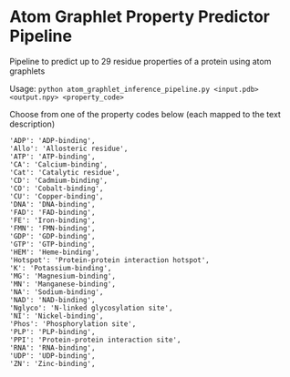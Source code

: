 # Atom Graphlet Property Predictor Pipeline
Pipeline to predict up to 29 residue properties of a protein using atom graphlets

Usage: `python atom_graphlet_inference_pipeline.py <input.pdb> <output.npy> <property_code>`

Choose from one of the property codes below (each mapped to the text description)

    'ADP': 'ADP-binding',
    'Allo': 'Allosteric residue',
    'ATP': 'ATP-binding',
    'CA': 'Calcium-binding',
    'Cat': 'Catalytic residue',
    'CD': 'Cadmium-binding',
    'CO': 'Cobalt-binding',
    'CU': 'Copper-binding',
    'DNA': 'DNA-binding',
    'FAD': 'FAD-binding',
    'FE': 'Iron-binding',
    'FMN': 'FMN-binding',
    'GDP': 'GDP-binding',
    'GTP': 'GTP-binding',
    'HEM': 'Heme-binding',
    'Hotspot': 'Protein-protein interaction hotspot',
    'K': 'Potassium-binding',
    'MG': 'Magnesium-binding',
    'MN': 'Manganese-binding',
    'NA': 'Sodium-binding',
    'NAD': 'NAD-binding',
    'Nglyco': 'N-linked glycosylation site',
    'NI': 'Nickel-binding',
    'Phos': 'Phosphorylation site',
    'PLP': 'PLP-binding',
    'PPI': 'Protein-protein interaction site',
    'RNA': 'RNA-binding',
    'UDP': 'UDP-binding',
    'ZN': 'Zinc-binding',

